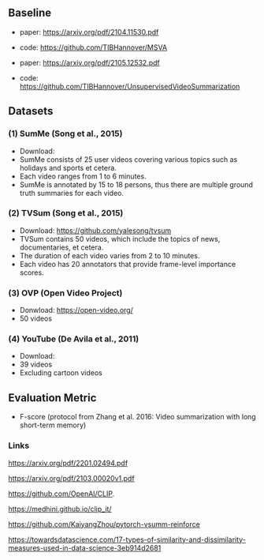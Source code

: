 ## Baseline

- paper: https://arxiv.org/pdf/2104.11530.pdf
- code: https://github.com/TIBHannover/MSVA

- paper: https://arxiv.org/pdf/2105.12532.pdf
- code: https://github.com/TIBHannover/UnsupervisedVideoSummarization

## Datasets

### (1) SumMe (Song et al., 2015)

- Download: 
- SumMe consists of 25 user videos covering various topics such as holidays and sports et cetera.
- Each video ranges from 1 to 6 minutes.
- SumMe is annotated by 15 to 18 persons, thus there are multiple ground truth summaries for each video.


### (2) TVSum (Song et al., 2015)

- Download: https://github.com/yalesong/tvsum
- TVSum contains 50 videos, which include the topics of news, documentaries, et cetera.
- The duration of each video varies from 2 to 10 minutes.
- Each video has 20 annotators that provide frame-level importance scores.


### (3) OVP (Open Video Project)

- Donwload: https://open-video.org/
- 50 videos


### (4) YouTube (De Avila et al., 2011)

- Download: 
- 39 videos
- Excluding cartoon videos


## Evaluation Metric

- F-score (protocol from Zhang et al. 2016: Video summarization with long short-term memory)


### Links

https://arxiv.org/pdf/2201.02494.pdf


https://arxiv.org/pdf/2103.00020v1.pdf

https://github.com/OpenAI/CLIP.



https://medhini.github.io/clip_it/

https://github.com/KaiyangZhou/pytorch-vsumm-reinforce

https://towardsdatascience.com/17-types-of-similarity-and-dissimilarity-measures-used-in-data-science-3eb914d2681
